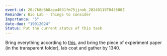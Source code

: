 ```yaml
---
event-id: 20c7k8d6h8apu4031fm75jjnob_20240119T045500Z
Reminder: Bio Lab - things to consider
Importance: "5"
date-due: "19012024"
Status: Put the current status of this task
---
```

Bring everything according to [this](obsidian://open?vault=ZK_Kang&file=Documents%2FExperimental%20procedure%20(cheek%20cells).pptx), and bring the piece of experiment paper (in the transparent folder), lab coat and gather by 1340. 